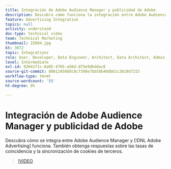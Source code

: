 ```yaml
---
title: Integración de Adobe Audience Manager y publicidad de Adobe
description: Descubra cómo funciona la integración entre Adobe Audience Manager y la publicidad de Adobe. También obtenga respuestas sobre las tasas de coincidencia y la sincronización de cookies de terceros.
feature: Advertising Integration
topics: null
activity: understand
doc-type: technical video
team: Technical Marketing
thumbnail: 25894.jpg
kt: 3072
topic: Integrations
role: User, Developer, Data Engineer, Architect, Data Architect, Admin, Leader
level: Intermediate
exl-id: 92041f1c-6a05-4705-a56d-df5e9dbddac0
source-git-commit: d0812450ddc8c7398e7bb58b40dbb1c3818d7215
workflow-type: tm+mt
source-wordcount: '55'
ht-degree: 0%

---
```


# Integración de Adobe Audience Manager y publicidad de Adobe

Descubra cómo se integra entre Adobe Audience Manager y [!DNL Adobe Advertising] funciona. También obtenga respuestas sobre las tasas de coincidencia y la sincronización de cookies de terceros.

>[!VIDEO](https://video.tv.adobe.com/v/25894/?quality=12)
